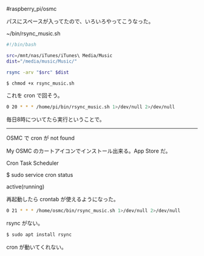 #raspberry_pi/osmc 

パスにスペースが入ってたので、いろいろやってこうなった。

~/bin/rsync_music.sh

```bash
#!/bin/bash

src=/mnt/nas/iTunes/iTunes\ Media/Music
dist="/media/music/Music/"

rsync -arv "$src" $dist
```

```bash
$ chmod +x rsync_music.sh
```

これを cron で回そう。

```bash
0 20 * * * /home/pi/bin/rsync_music.sh 1>/dev/null 2>/dev/null
```

毎日8時についてたら実行ということで。

---

OSMC で cron が not found

My OSMC のカートアイコンでインストール出来る。App Store だ。

Cron Task Scheduler

$ sudo service cron status 

active(running)

再起動したら crontab が使えるようになった。

```bash
0 21 * * * /home/osmc/bin/rsync_music.sh 1>/dev/null 2>/dev/null
```

rsync がない。

```bash
$ sudo apt install rsync
```

cron が動いてくれない。